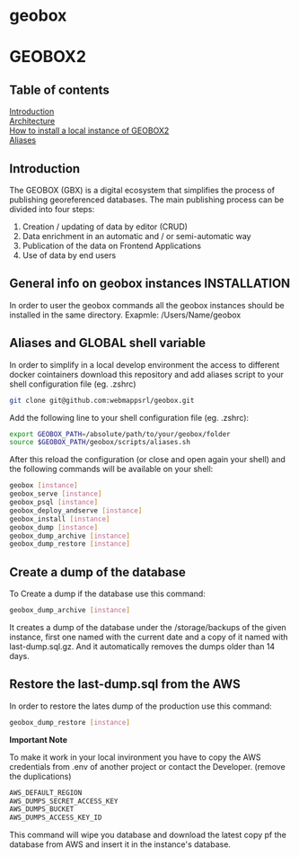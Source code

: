 # geobox

# GEOBOX2

## Table of contents
[Introduction](#introduction)  
[Architecture](https://github.com/webmappsrl/geobox/blob/main/documentation/ARCHITECTURE.md)  
[How to install a local instance of GEOBOX2](https://github.com/webmappsrl/geobox/blob/main/documentation/INSTALL.md)  
[Aliases](#aliases)  


## Introduction
The GEOBOX (GBX) is a digital ecosystem that simplifies the process of publishing georeferenced databases. The main publishing process can be divided into four steps:

1. Creation / updating of data by editor (CRUD)
2. Data enrichment in an automatic and / or semi-automatic way
3. Publication of the data on Frontend Applications
4. Use of data by end users


## General info on geobox instances INSTALLATION
In order to user the geobox commands all the geobox instances should be installed in the same directory.
Exapmle: /Users/Name/geobox

## Aliases and GLOBAL shell variable
In order to simplify in a local develop environment the access to different docker cointainers download this repository and add aliases script to your shell configuration file (eg. .zshrc)

```sh
git clone git@github.com:webmappsrl/geobox.git
```

Add the following line to your shell configuration file (eg. .zshrc):

```sh
export GEOBOX_PATH=/absolute/path/to/your/geobox/folder
source $GEOBOX_PATH/geobox/scripts/aliases.sh
```

After this reload the configuration (or close and open again your shell) and the following commands will be available on your shell:

```sh
geobox [instance]
geobox_serve [instance]
geobox_psql [instance]
geobox_deploy_andserve [instance]
geobox_install [instance]
geobox_dump [instance]
geobox_dump_archive [instance]
geobox_dump_restore [instance]
```

## Create a dump of the database
To Create a dump if the database use this command:
```sh
geobox_dump_archive [instance]
```
It creates a dump of the database under the /storage/backups of the given instance, first one named with the current date and a copy of it named with last-dump.sql.gz.
And it automatically removes the dumps older than 14 days.

## Restore the last-dump.sql from the AWS
In order to restore the lates dump of the production use this command:
```sh
geobox_dump_restore [instance]
```
**Important Note**

To make it work in your local invironment you have to copy the AWS credentials from .env of another project or contact the Developer. (remove the duplications)
```sh
AWS_DEFAULT_REGION
AWS_DUMPS_SECRET_ACCESS_KEY
AWS_DUMPS_BUCKET
AWS_DUMPS_ACCESS_KEY_ID
```

This command will wipe you database and download the latest copy pf the database from AWS and insert it in the instance's database.
